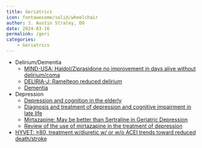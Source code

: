 ```yaml
---
title: Geriatrics
icon: fontawesome/solid/wheelchair
author: J. Austin Straley, DO
date: 2024-03-16
permalink: /geri
categories:
    - Geriatrics
---
```

- Delirium/Dementia
    - [MIND-USA: Haldol/Ziprasidone no improvement in days alive without delirium/coma][1]
    - [DELIRIA-J: Ramelteon reduced delirium][2]
    - [Dementia][3]
- Depression
    - [Depression and cognition in the elderly][4]
    - [Diagnosis and treatment of depression and cognitive impairment in late life][5]
    - [Mirtazapine: May be better than Sertraline in Geriatric Depression][6]
    - [Review of the use of mirtazapine in the treatment of depression][7]
- [HYVET: ≥80, treatment w/diuretic w/ or w/o ACEI trends toward reduced death/stroke][8]

[1]: https://pubmed.ncbi.nlm.nih.gov/30346242/{:target="_blank"}
[2]: https://pubmed.ncbi.nlm.nih.gov/24554232/{:target="_blank"}
[3]: https://www.vim-book.org/geriatrics/geriatrics-dementia/{:target="_blank"}
[4]: https://pubmed.ncbi.nlm.nih.gov/25581234/{:target="_blank"}
[5]: https://pubmed.ncbi.nlm.nih.gov/25655026/{:target="_blank"}
[6]: https://pubmed.ncbi.nlm.nih.gov/23995195/{:target="_blank"}
[7]: https://pubmed.ncbi.nlm.nih.gov/21644844/{:target="_blank"}
[8]: https://pubmed.ncbi.nlm.nih.gov/18378519/{:target="_blank"}
